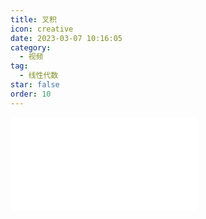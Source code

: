 ```yaml
---
title: 叉积
icon: creative
date: 2023-03-07 10:16:05
category:
  - 视频
tag:
  - 线性代数
star: false
order: 10
---
```



<div class="video-container">
  <iframe src="//player.bilibili.com/player.html?aid=483115509&bvid=BV1bT411e7Cv&cid=1058243746&page=10" scrolling="no" border="0" frameborder="no" framespacing="0" allowfullscreen="true"> </iframe>
</div>
